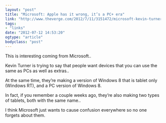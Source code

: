 ```yaml
---
layout: "post"
title: "Microsoft: Apple has it wrong, it’s a PC+ era"
link: "http://www.theverge.com/2012/7/11/3151472/microsoft-kevin-turner-apple-wrong-pc-plus-era"
tags: 
- "links"
date: "2012-07-12 14:53:20"
ogtype: "article"
bodyclass: "post"
---
```


This is interesting coming from Microsoft..

Kevin Turner is trying to say that people want devices that you can use the same as PCs as well as extras..

At the same time, they’re making a version of Windows 8 that is tablet only (Windows RT), and a PC version of Windows 8.

In fact, if you remember a couple weeks ago, they’re also making two types of tablets, both with the same name..

I think Microsoft just wants to cause confusion everywhere so no one forgets about them.